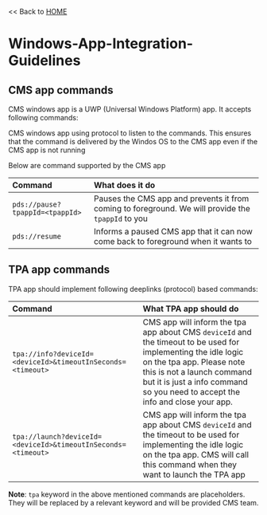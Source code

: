 << Back to [HOME](README.md)

# Windows-App-Integration-Guidelines

## CMS app commands

CMS windows app is a UWP (Universal Windows Platform) app. It accepts following commands:

CMS windows app using protocol to listen to the commands. This ensures that the command is delivered by the Windos OS to the CMS app even if the CMS app is not running

Below are command supported by the CMS app

|  Command	|   What does it do	|
| :-- | :-- |
| `pds://pause?tpappId=<tpappId>` | Pauses the CMS app and prevents it from coming to foreground. We will provide the `tpappId` to you |
| `pds://resume` | Informs a paused CMS app that it can now come back to foreground when it wants to	|

## TPA app commands

TPA app should implement following deeplinks (protocol) based commands:

|  Command	|   What TPA app should do	|
| :-- | :-- |
| `tpa://info?deviceId=<deviceId>&timeoutInSeconds=<timeout>` | CMS app will inform the tpa app about CMS `deviceId` and the timeout to be used for implementing the idle logic on the tpa app. Please note this is not a launch command but it is just a info command so you need to accept the info and close your app. |
| `tpa://launch?deviceId=<deviceId>&timeoutInSeconds=<timeout>` | CMS app will inform the tpa app about CMS `deviceId` and the timeout to be used for implementing the idle logic on the tpa app. CMS will call this command when they want to launch the TPA app |

<b>Note</b>: `tpa` keyword in the above mentioned commands are placeholders. They will be replaced by a relevant keyword and will be provided CMS team.
